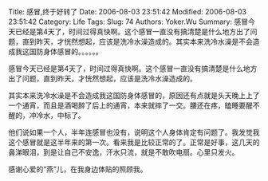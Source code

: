 ﻿Title: 感冒,终于好转了
Date: 2006-08-03 23:51:42
Modified: 2006-08-03 23:51:42
Category: Life
Tags: 
Slug: 74
Authors: Yoker.Wu
Summary: 
    感冒今天已经是第4天了，时间过得真快啊。这个感冒一直没有搞清楚是什么地方出了问题，直到昨天，才恍然想起，应该是洗冷水澡造成的。其实本来洗冷水澡是不会造成我这国防身体感冒的。。。。。。


感冒今天已经是第4天了，时间过得真快啊。这个感冒一直没有搞清楚是什么地方出了问题，直到昨天，才恍然想起，应该是洗冷水澡造成的。

其实本来洗冷水澡是不会造成我这国防身体感冒的，原因还有点就是头天晚上上了一个通宵，而且是酒喝醉了后上的通宵，本来就摔了一交。腰还在疼，瞌睡要醒不醒的，冲冷水，中标了。

他们说如果一个人，半年连感冒也没有，说明这个人身体肯定有问题了。我发觉我这个感冒就是这半年来的第一次。看来我是比较正常的了。正常是好事，这几天的鼻涕眼泪，到是让自己不安逸，汗水只流，就是不敢吹电扇。心里只发火。

感谢心爱的“燕”儿，在我身边体贴的照顾我。
